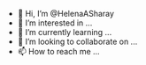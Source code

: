 - 👋 Hi, I’m @HelenaASharay
- 👀 I’m interested in ...
- 🌱 I’m currently learning ...
- 💞️ I’m looking to collaborate on ...
- 📫 How to reach me ...

<!---
HelenaASharay/HelenaASharay is a ✨ special ✨ repository because its `README.md` (this file) appears on your GitHub profile.
You can click the Preview link to take a look at your changes.
--->
